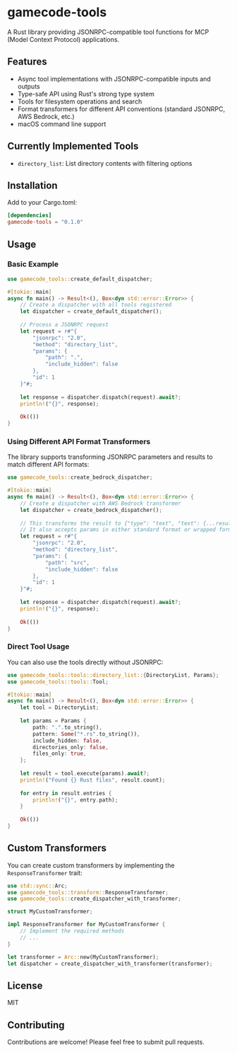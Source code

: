 # gamecode-tools

A Rust library providing JSONRPC-compatible tool functions for MCP (Model Context Protocol) applications.

## Features

- Async tool implementations with JSONRPC-compatible inputs and outputs
- Type-safe API using Rust's strong type system
- Tools for filesystem operations and search
- Format transformers for different API conventions (standard JSONRPC, AWS Bedrock, etc.)
- macOS command line support

## Currently Implemented Tools

- `directory_list`: List directory contents with filtering options

## Installation

Add to your Cargo.toml:

```toml
[dependencies]
gamecode-tools = "0.1.0"
```

## Usage

### Basic Example

```rust
use gamecode_tools::create_default_dispatcher;

#[tokio::main]
async fn main() -> Result<(), Box<dyn std::error::Error>> {
    // Create a dispatcher with all tools registered
    let dispatcher = create_default_dispatcher();
    
    // Process a JSONRPC request
    let request = r#"{
        "jsonrpc": "2.0",
        "method": "directory_list",
        "params": {
            "path": ".",
            "include_hidden": false
        },
        "id": 1
    }"#;
    
    let response = dispatcher.dispatch(request).await?;
    println!("{}", response);
    
    Ok(())
}
```

### Using Different API Format Transformers

The library supports transforming JSONRPC parameters and results to match different API formats:

```rust
use gamecode_tools::create_bedrock_dispatcher;

#[tokio::main]
async fn main() -> Result<(), Box<dyn std::error::Error>> {
    // Create a dispatcher with AWS Bedrock transformer
    let dispatcher = create_bedrock_dispatcher();
    
    // This transforms the result to {"type": "text", "text": {...result...}}
    // It also accepts params in either standard format or wrapped format
    let request = r#"{
        "jsonrpc": "2.0",
        "method": "directory_list",
        "params": {
            "path": "src",
            "include_hidden": false
        },
        "id": 1
    }"#;
    
    let response = dispatcher.dispatch(request).await?;
    println!("{}", response);
    
    Ok(())
}
```

### Direct Tool Usage

You can also use the tools directly without JSONRPC:

```rust
use gamecode_tools::tools::directory_list::{DirectoryList, Params};
use gamecode_tools::tools::Tool;

#[tokio::main]
async fn main() -> Result<(), Box<dyn std::error::Error>> {
    let tool = DirectoryList;
    
    let params = Params {
        path: ".".to_string(),
        pattern: Some("*.rs".to_string()),
        include_hidden: false,
        directories_only: false,
        files_only: true,
    };
    
    let result = tool.execute(params).await?;
    println!("Found {} Rust files", result.count);
    
    for entry in result.entries {
        println!("{}", entry.path);
    }
    
    Ok(())
}
```

## Custom Transformers

You can create custom transformers by implementing the `ResponseTransformer` trait:

```rust
use std::sync::Arc;
use gamecode_tools::transform::ResponseTransformer;
use gamecode_tools::create_dispatcher_with_transformer;

struct MyCustomTransformer;

impl ResponseTransformer for MyCustomTransformer {
    // Implement the required methods
    // ...
}

let transformer = Arc::new(MyCustomTransformer);
let dispatcher = create_dispatcher_with_transformer(transformer);
```

## License

MIT

## Contributing

Contributions are welcome! Please feel free to submit pull requests.